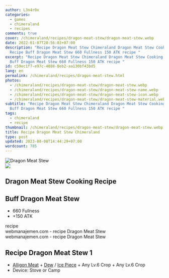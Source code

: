 ```yaml
---
author: L3n4r0x
categories:
  - games
  - chimeraland
  - recipes
comments: true
cover: /chimeraland/recipes/dragon-meat-stew/dragon-meat-stew.webp
date: 2022-01-07T20:56:03+07:00
description: "Recipe Dragon Meat Stew Chimeraland Dragon Meat Stew Cooking
  Recipe Buff Dragon Meat Stew 660 Fullness 150 ATK recipe "
excerpt: "Recipe Dragon Meat Stew Chimeraland Dragon Meat Stew Cooking Recipe
  Buff Dragon Meat Stew 660 Fullness 150 ATK recipe "
id: c59ec1f7-e97c-4888-8eb2-aa130bf43bd5
lang: en
permalink: /chimeraland/recipes/dragon-meat-stew.html
photos:
  - /chimeraland/recipes/dragon-meat-stew/dragon-meat-stew.webp
  - /chimeraland/recipes/dragon-meat-stew/dragon-meat-stew-name.webp
  - /chimeraland/recipes/dragon-meat-stew/dragon-meat-stew-icon.webp
  - /chimeraland/recipes/dragon-meat-stew/dragon-meat-stew-material.webp
subtitle: "Recipe Dragon Meat Stew Chimeraland Dragon Meat Stew Cooking Recipe
  Buff Dragon Meat Stew 660 Fullness 150 ATK recipe "
tags:
  - chimeraland
  - recipe
thumbnail: /chimeraland/recipes/dragon-meat-stew/dragon-meat-stew.webp
title: Recipe Dragon Meat Stew Chimeraland
type: post
updated: 2023-08-08T14:44:29+07:00
wordcount: 785
---
```


<link
  rel="stylesheet"
  href="https://rawcdn.githack.com/dimaslanjaka/Web-Manajemen/870a349/css/bootstrap-5-3-0-alpha3-wrapper.css"
/>
<section id="bootstrap-wrapper">
  <div data-bs-theme="dark">
    <div class="card mb-2">
      <div class="card-body">
        <div class="row g-0">
          <div class="col-sm-4 position-relative mb-2">
            <img
              src="https://www.webmanajemen.com/chimeraland/recipes/dragon-meat-stew/dragon-meat-stew-material.webp"
              class="card-img fit-cover w-100 h-100"
              alt="Dragon Meat Stew"
              data-fancybox="true"
            />
          </div>
          <div class="col-sm-8 mb-2">
            <div class="card-body">
              <div class="d-flex flex-row align-items-center mb-3">
                <img
                  class="d-inline-block me-2"
                  src="https://www.webmanajemen.com/chimeraland/recipes/dragon-meat-stew/dragon-meat-stew-icon.webp"
                  width="auto"
                  height="auto"
                  style="vertical-align: middle"
                />
                <h2 class="fs-5">Dragon Meat Stew Cooking Recipe</h2>
              </div>
              <h2 class="card-title fs-5">Buff Dragon Meat Stew</h2>
              <div class="card-text">
                <ul>
                  <li>660 Fullness</li>
                  <li>+150 ATK</li>
                </ul>
              </div>
              <span class="badge rounded-pill">recipe</span>
            </div>
            <div class="card-footer text-end text-muted mt-auto">
              webmanajemen.com - recipe Dragon Meat Stew
            </div>
          </div>
        </div>
      </div>
      <div class="card-footer text-end text-muted">
        webmanajemen.com - recipe Dragon Meat Stew
      </div>
    </div>
    <div class="row mb-2">
      <div class="col-12 col-lg-6 recipe-item mb-2">
        <div class="card">
          <div class="card-body">
            <h2 class="card-title fs-5">Recipe Dragon Meat Stew 1</h2>
            <div class="card-text">
              <ul>
                <li>
                  <a
                    class="text-decoration-none text-primary"
                    href="/chimeraland/materials/alligon-meat.html"
                    >Alligon Meat</a
                  ><span> + </span
                  ><a
                    class="text-decoration-none text-primary"
                    href="/chimeraland/materials/dew.html"
                    >Dew</a
                  ><span> / </span
                  ><a
                    class="text-decoration-none text-primary"
                    href="/chimeraland/materials/ice-piece.html"
                    >Ice Piece</a
                  ><span> + </span>Any Lv.6 Crop<span> + </span>Any Lv.6 Crop
                </li>
                <li>Device: Stove or Camp</li>
              </ul>
            </div>
          </div>
        </div>
      </div>
    </div>
  </div>
</section>